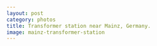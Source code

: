 ```yaml
---
layout: post
category: photos
title: Transformer station near Mainz, Germany.
image: mainz-transformer-station
---
```

